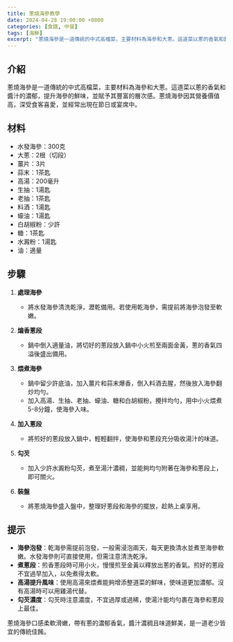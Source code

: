 ```yaml
---
title: 蔥燒海參教學
date: 2024-04-28 19:00:00 +0800
categories: [食譜, 中餐]
tags: [海鮮] 
excerpt: "蔥燒海參是一道傳統的中式高檔菜，主要材料為海參和大蔥。這道菜以蔥的香氣和醬汁的濃郁，提升海參的鮮味，並賦予其豐富的層次感。蔥燒海參因其營養價值高，深受食客喜愛，並經常出現在節日或宴席中"
---
```


## 介紹
蔥燒海參是一道傳統的中式高檔菜，主要材料為海參和大蔥。這道菜以蔥的香氣和醬汁的濃郁，提升海參的鮮味，並賦予其豐富的層次感。蔥燒海參因其營養價值高，深受食客喜愛，並經常出現在節日或宴席中。

## 材料
- 水發海參：300克
- 大蔥：2根（切段）
- 薑片：3片
- 蒜末：1茶匙
- 高湯：200毫升
- 生抽：1湯匙
- 老抽：1茶匙
- 料酒：1湯匙
- 蠔油：1湯匙
- 白胡椒粉：少許
- 糖：1茶匙
- 水澱粉：1湯匙
- 油：適量

## 步驟

1. **處理海參**  
   - 將水發海參清洗乾淨，瀝乾備用。若使用乾海參，需提前將海參泡發至軟嫩。

2. **煸香蔥段**  
   - 鍋中倒入適量油，將切好的蔥段放入鍋中小火煎至兩面金黃，蔥的香氣四溢後盛出備用。

3. **煨煮海參**  
   - 鍋中留少許底油，加入薑片和蒜末爆香，倒入料酒去腥，然後放入海參翻炒均勻。
   - 加入高湯、生抽、老抽、蠔油、糖和白胡椒粉，攪拌均勻，用中小火煨煮5-8分鐘，使海參入味。

4. **加入蔥段**  
   - 將煎好的蔥段放入鍋中，輕輕翻拌，使海參和蔥段充分吸收湯汁的味道。

5. **勾芡**  
   - 加入少許水澱粉勾芡，煮至湯汁濃稠，並能夠均勻附著在海參和蔥段上，即可關火。

6. **裝盤**  
   - 將蔥燒海參盛入盤中，整理好蔥段和海參的擺放，趁熱上桌享用。

## 提示
- **海參泡發**：乾海參需提前泡發，一般需浸泡兩天，每天更換清水並煮至海參軟嫩。水發海參則可直接使用，但需注意清洗乾淨。
- **煮蔥段**：煎香蔥段時可用小火，慢慢煎至金黃以釋放出蔥的香氣。煎好的蔥段不宜過早加入，以免煮得太軟。
- **高湯提升風味**：使用高湯來煨煮能夠增添整道菜的鮮味，使味道更加濃郁。沒有高湯時可以用雞湯代替。
- **勾芡濃度**：勾芡時注意濃度，不宜過厚或過稀，使湯汁能均勻裹在海參和蔥段上最佳。

蔥燒海參口感柔軟滑嫩，帶有蔥的濃郁香氣，醬汁濃稠且味道鮮美，是一道老少皆宜的傳統佳餚。
